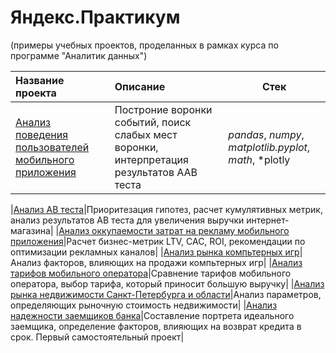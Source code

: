# **Яндекс.Практикум**  
(примеры учебных проектов, проделанных в рамках курса по программе "Аналитик данных")

|Название проекта|Описание|Стек|
|:-------------------------------------------------------------------|:--------------------------------------------------------------------------------------|-----------|
|[Анализ поведения пользователей мобильного приложения](https://github.com/KaterinaFrolkova/yandex_praktikum_projects/tree/main/app_users_behavior_survey)|Построние воронки событий, поиск слабых мест воронки, интерпретация результатов AAB теста| *pandas*,  *numpy*,  *matplotlib.pyplot*,  *math*,  *plotly

|[Анализ AB теста](https://github.com/KaterinaFrolkova/yandex_praktikum_projects/tree/main/ab_test_results)|Приоритезация гипотез, расчет кумулятивных метрик, анализ результатов AB теста для увеличения выручки интернет-магазина|
|[Анализ оккупаемости затрат на рекламу мобильного приложения](https://github.com/KaterinaFrolkova/yandex_praktikum_projects/tree/main/app_loss_analysis)|Расчет бизнес-метрик LTV, CAC, ROI, рекомендации по оптимизации рекламных каналов|
|[Анализ рынка компьтерных игр](https://github.com/KaterinaFrolkova/yandex_praktikum_projects/tree/main/computer_games_sales_survey)|Анализ факторов, влияющих на продажи компьтерных игр|
|[Анализ тарифов мобильного оператора](https://github.com/KaterinaFrolkova/yandex_praktikum_projects/tree/main/mobile_operator_tariffs_analysis)|Сравнение тарифов мобильного оператора, выбор тарифа, который приносит большую выручку|
|[Анализ рынка недвижимости Санкт-Петербурга и области](https://github.com/KaterinaFrolkova/yandex_praktikum_projects/tree/main/real_estate_survey)|Анализ параметров, определяющих рыночную стоимость недвижимости|
|[Анализ надежности заемщиков банка](https://github.com/KaterinaFrolkova/yandex_praktikum_projects/tree/main/borrower_reliability_survey)|Составление портрета идеального заемщика, определение факторов, влияющих на возврат кредита в срок. Первый самостоятельный проект|
